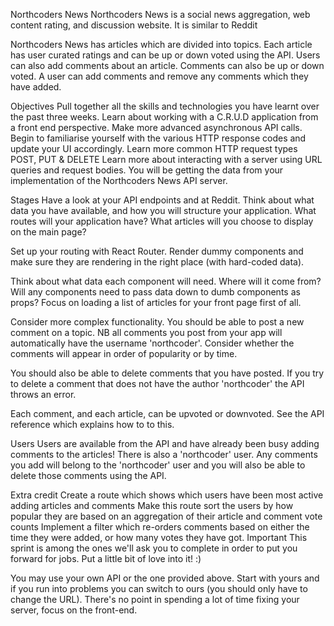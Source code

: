 Northcoders News
Northcoders News is a social news aggregation, web content rating, and discussion website. It is similar to Reddit

Northcoders News has articles which are divided into topics. Each article has user curated ratings and can be up or down voted using the API. Users can also add comments about an article. Comments can also be up or down voted. A user can add comments and remove any comments which they have added.

Objectives
Pull together all the skills and technologies you have learnt over the past three weeks.
Learn about working with a C.R.U.D application from a front end perspective.
Make more advanced asynchronous API calls.
Begin to familiarise yourself with the various HTTP response codes and update your UI accordingly.
Learn more common HTTP request types POST, PUT & DELETE
Learn more about interacting with a server using URL queries and request bodies.
You will be getting the data from your implementation of the Northcoders News API server.

Stages
Have a look at your API endpoints and at Reddit. Think about what data you have available, and how you will structure your application. What routes will your application have? What articles will you choose to display on the main page?

Set up your routing with React Router. Render dummy components and make sure they are rendering in the right place (with hard-coded data).

Think about what data each component will need. Where will it come from? Will any components need to pass data down to dumb components as props? Focus on loading a list of articles for your front page first of all.

Consider more complex functionality. You should be able to post a new comment on a topic. NB all comments you post from your app will automatically have the username 'northcoder'. Consider whether the comments will appear in order of popularity or by time.

You should also be able to delete comments that you have posted. If you try to delete a comment that does not have the author 'northcoder' the API throws an error.

Each comment, and each article, can be upvoted or downvoted. See the API reference which explains how to to this.

Users
Users are available from the API and have already been busy adding comments to the articles! There is also a 'northcoder' user. Any comments you add will belong to the 'northcoder' user and you will also be able to delete those comments using the API.

Extra credit
Create a route which shows which users have been most active adding articles and comments
Make this route sort the users by how popular they are based on an aggregation of their article and comment vote counts
Implement a filter which re-orders comments based on either the time they were added, or how many votes they have got.
Important
This sprint is among the ones we'll ask you to complete in order to put you forward for jobs. Put a little bit of love into it! :)

You may use your own API or the one provided above. Start with yours and if you run into problems you can switch to ours (you should only have to change the URL). There's no point in spending a lot of time fixing your server, focus on the front-end.